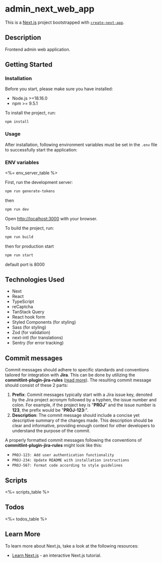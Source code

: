 # admin_next_web_app

This is a [Next.js](https://nextjs.org/) project bootstrapped with [`create-next-app`](https://github.com/vercel/next.js/tree/canary/packages/create-next-app).

## Description

Frontend admin web application.

## Getting Started

### Installation

Before you start, please make sure you have installed:

- Node.js >=18.16.0
- npm >= 9.5.1

To install the project, run:

```npm install```

### Usage
After installation, following environment variables must be set in the ```.env``` file to successfully start the application:

### ENV variables
<%= env_server_table %>

First, run the development server:

```bash
npm run generate-tokens
```

then

```bash
npm run dev
```

Open [http://localhost:3000](http://localhost:3000) with your browser.

To build the project, run:

```bash
npm run build
```

then for production start

```bash
npm run start
```

default port is 8000

## Technologies Used
* Next
* React
* TypeScript
* reCaptcha
* TanStack Query
* React hook form
* Styled Components (for styling)
* Sass (for styling)
* Zod (for validation)
* next-intl (for translations)
* Sentry (for error tracking)

## Commit messages
Commit messages should adhere to specific standards and conventions tailored for integration with **Jira**. This can be done by utilizing the **commitlint-plugin-jira-rules** ([read more](https://www.notion.so/goodrequest/Commitlint-fe286fe31cb945e587747935f02efcb5?pvs=4)). The resulting commit message should consist of these 2 parts:
1.  **Prefix**: Commit messages typically start with a Jira issue key, denoted by the Jira project acronym followed by a hyphen, the issue number and colon. For example, if the project key is "**PROJ**" and the issue number is **123**, the prefix would be "**PROJ-123:**".
2.  **Description**: The commit message should include a concise yet descriptive summary of the changes made. This description should be clear and informative, providing enough context for other developers to understand the purpose of the commit.

A properly formatted commit messages following the conventions of **commitlint-plugin-jira-rules** might look like this:
* `PROJ-123: Add user authentication functionality`
* `PROJ-234: Update README with installation instructions`
* `PROJ-567: Format code according to style guidelines`

## Scripts
<%= scripts_table %>

## Todos 
<%= todos_table %>

## Learn More

To learn more about Next.js, take a look at the following resources:

- [Learn Next.js](https://nextjs.org/learn) - an interactive Next.js tutorial.
